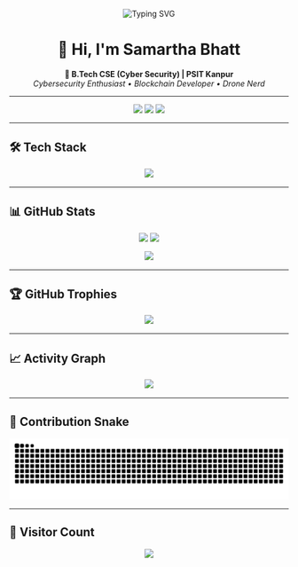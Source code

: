 <!-- Typing SVG -->
<p align="center">
  <img src="https://readme-typing-svg.herokuapp.com?font=Fira+Code&weight=600&size=22&pause=1000&color=00F7FF&center=true&vCenter=true&width=600&lines=Hey+there!+I'm+Samartha+Bhatt+🚀;Cybersecurity+%7C+Blockchain+%7C+Drone+Tech;Building+Secure+and+Scalable+Solutions" alt="Typing SVG" />
</p>

<h1 align="center">👋 Hi, I'm Samartha Bhatt</h1>
<p align="center">
  <strong>🚀 B.Tech CSE (Cyber Security) | PSIT Kanpur</strong><br/>
  <i>Cybersecurity Enthusiast • Blockchain Developer • Drone Nerd</i>
</p>

---

<!-- Socials -->
<p align="center">
  <a href="https://github.com/Samaruta-batto"><img src="https://img.shields.io/github/followers/Samaruta-batto?style=for-the-badge&logo=github&color=171515"></a>
  <a href="https://www.linkedin.com/in/samartha-bhatt/"><img src="https://img.shields.io/badge/LinkedIn-Samartha%20Bhatt-blue?style=for-the-badge&logo=linkedin"></a>
  <a href="mailto:2k23.cscys2312561@gmail.com"><img src="https://img.shields.io/badge/Email-Contact%20Me-red?style=for-the-badge&logo=gmail&logoColor=white"></a>
</p>

---

## 🛠️ Tech Stack
<p align="center">
  <img src="https://skillicons.dev/icons?i=python,java,c,html,css,js,sqlite,mysql,linux,git,solidity,ethereum,hardhat,arduino,vscode" />
</p>

---

## 📊 GitHub Stats
<p align="center">
  <img src="https://github-readme-stats.vercel.app/api?username=Samaruta-batto&show_icons=true&theme=tokyonight&hide_border=true" height="165"/>
  <img src="https://github-readme-streak-stats.herokuapp.com?user=Samaruta-batto&theme=tokyonight&hide_border=true" height="165"/>
</p>

<p align="center">
  <img src="https://github-readme-stats.vercel.app/api/top-langs/?username=Samaruta-batto&layout=compact&theme=tokyonight&hide_border=true" height="165"/>
</p>

---

## 🏆 GitHub Trophies
<p align="center">
  <img src="https://github-profile-trophy.vercel.app/?username=Samaruta-batto&theme=tokyonight&no-frame=true&row=1&column=7" />
</p>

---

## 📈 Activity Graph
<p align="center">
  <img src="https://github-readme-activity-graph.vercel.app/graph?username=Samaruta-batto&theme=react-dark&hide_border=true&area=true" />
</p>

---

## 🐍 Contribution Snake
<p align="center">
  <img src="https://github.com/Samaruta-batto/Samaruta-batto/blob/output/github-contribution-grid-snake.svg" alt="snake animation" />
</p>

---

## 👀 Visitor Count
<p align="center">
  <img src="https://komarev.com/ghpvc/?username=Samaruta-batto&label=Profile%20Views&color=blueviolet&style=for-the-badge" />
</p>
